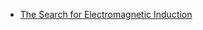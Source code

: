 * [The Search for Electromagnetic Induction](https://www.youtube.com/watch?v=qC4Js75p6yo&ab_channel=MartinPurvis)
